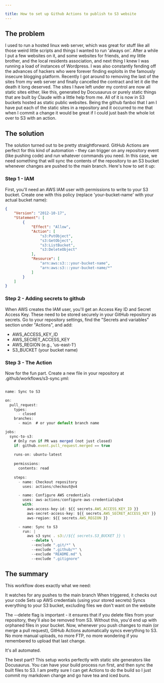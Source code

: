```yaml
---

title: How to set up Github Actions to publish to S3 website
---
```

## The problem

I used to run a hosted linux web server, which was great for stuff like all those weird little scripts and things I wanted to run 'always on'. After a while I put a few websites on it, and some websites for friends, and my little brother, and the local residents association, and next thing I knew I was running a load of instances of Wordpress. I was also constantly fending off the advances of hackers who were forever finding exploits in the famously insecure blogging platform.
Recently I got around to removing the last of the sites from my web server and finally cancelled the contract and let it die the death it long deserved. The sites I have left under my control are now all static sites either, like this, generated by Docusaurus or purely static things that are built by Claude with a little help from me. All of it is now in S3 buckets hosted as static public websites.
Being the github fanboi that I am I have put each of the static sites in a repository and it occurred to me that when I commit a change it would be great if I could just bash the whole lot over to S3 with an action.

## The solution

The solution turned out to be pretty straightforward. GitHub Actions are perfect for this kind of automation - they can trigger on any repository event (like pushing code) and run whatever commands you need. In this case, we need something that will sync the contents of the repository to an S3 bucket whenever changes are pushed to the main branch.
Here's how to set it up:

### Step 1 - IAM

First, you'll need an AWS IAM user with permissions to write to your S3 bucket. Create one with this policy (replace 'your-bucket-name' with your actual bucket name):

```json
{
    "Version": "2012-10-17",
    "Statement": [
        {
            "Effect": "Allow",
            "Action": [
                "s3:PutObject",
                "s3:GetObject",
                "s3:ListBucket",
                "s3:DeleteObject"
            ],
            "Resource": [
                "arn:aws:s3:::your-bucket-name",
                "arn:aws:s3:::your-bucket-name/*"
            ]
        }
    ]
}
```

### Step 2 - Adding secrets to github

When AWS creates the IAM user, you'll get an Access Key ID and Secret Access Key. These need to be stored securely in your GitHub repository as secrets. Go to your repository settings, find the "Secrets and variables" section under "Actions", and add:

- AWS_ACCESS_KEY_ID
- AWS_SECRET_ACCESS_KEY
- AWS_REGION (e.g., 'us-east-1')
- S3_BUCKET (your bucket name)

### Step 3 - The Action

Now for the fun part. Create a new file in your repository at .github/workflows/s3-sync.yml:

```javascript

name: Sync to S3

on:
  pull_request:
    types:
      - closed
    branches:
      - main  # or your default branch name

jobs:
  sync-to-s3:
    # Only run if PR was merged (not just closed)
    if: github.event.pull_request.merged == true
    
    runs-on: ubuntu-latest
    
    permissions:
      contents: read
      
    steps:
      - name: Checkout repository
        uses: actions/checkout@v4

      - name: Configure AWS credentials
        uses: aws-actions/configure-aws-credentials@v4
        with:
          aws-access-key-id: ${{ secrets.AWS_ACCESS_KEY_ID }}
          aws-secret-access-key: ${{ secrets.AWS_SECRET_ACCESS_KEY }}
          aws-region: ${{ secrets.AWS_REGION }}

      - name: Sync to S3
        run: |
          aws s3 sync . s3://${{ secrets.S3_BUCKET }} \
            --delete \
            --exclude ".git/*" \
            --exclude ".github/*" \
            --exclude "README.md" \
            --exclude ".gitignore"

```

## The summary

This workflow does exactly what we need:

It watches for any pushes to the main branch
When triggered, it checks out your code
Sets up AWS credentials (using your stored secrets)
Syncs everything to your S3 bucket, excluding files we don't want on the website

The --delete flag is important - it ensures that if you delete files from your repository, they'll also be removed from S3. Without this, you'd end up with orphaned files in your bucket.
Now, whenever you push changes to main (or merge a pull request), GitHub Actions automatically syncs everything to S3. No more manual uploads, no more FTP, no more wondering if you remembered to upload that last change.

It's all automated.

The best part? This setup works perfectly with static site generators like Docusaurus. You can have your build process run first, and then sync the built files to S3. I am pretty sure I can get Actions to do the build so I just commit my markdown change and go have tea and iced buns.

